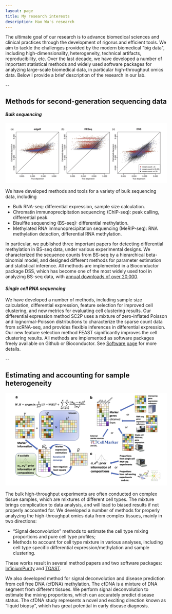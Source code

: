 ```yaml
---
layout: page
title: My research interests
description: Hao Wu's research 
---
```


The ultimate goal of our research is to advance biomedical sciences and clinical practices through the development of rigorus and efficient tools. We aim to tackle the challenges provided by the modern biomedical "big data", including high-dimensionality, heterogeneity, technical artifacts, reproducibility, etc. Over the last decade, we have developed a number of important statistical methods and widely used software packages for analyzing large-scale biomedical data, in particular high-throughput omics data. Below I provide a brief description of the research in our lab. 

--
## Methods for second-generation sequencing data 

#### _Bulk sequencing_

![](RNAseq_DSS.jpg)

We have developed methods and tools for a variety of bulk sequencing data, including 

- Bulk RNA-seq: differential expression, sample size calculation. 
- Chromatin immunoprecipitation sequencing (ChIP-seq): peak calling, differential peak.
- Bisulfite sequencing (BS-seq): differential methylation. 
- Methylated RNA immunoprecipitation sequencing (MeRIP-seq): RNA methylation detection, differential RNA methylation.

In particular, we published three important papers for detecting differential methylation in BS-seq data, under various experimental designs. We characterized the sequence counts from BS-seq by a hierarchical beta-binomial model, and designed different methods for parameter estimation and statistical inference. All methods are implemented in a Bioconductor package DSS, which has become one of the most widely used tool in analyzing BS-seq data, with [annual downloads of over 20,000](http://bioconductor.org/packages/stats/bioc/DSS/). 


#### _Single cell RNA sequencing_

We have developed a number of methods, including sample size calculation, differential expression, feature selection for improved cell clustering, and new metrics for evaluating cell clustering results. Our differential expression method SC2P uses a mixture of zero-inflated Poisson and lognormal-Poisson distributions to characterize the sparse count data from scRNA-seq, and provides flexible inferences in differential expression. Our new feature selection method FEAST significantly improves the cell clustering results. All methods are implemented as software packages freely available on Github or Bioconductor. See [Software page](http://www.haowulab.org//pages/software.html) for more details. 

--
## Estimating and accounting for sample heterogeneity
![](TOAST_PRF.jpg)

The bulk high-throughput experiments are often conducted on complex tissue samples, which are mixtures of different cell types. The mixture brings complication to data analysis, and will lead to biased results if not properly accounted for. We developed a number of methods for properly analyzing the high-throughput omics data from complex tissues, mainly in two directions: 

- “Signal deconvolution” methods to estimate the cell type mixing proportions and pure cell type profiles; 
- Methods to account for cell type mixture in various analyses, including cell type specific differential expression/methylation and sample clustering.

These works result in several method papers and two software packages: [InfiniumPurity](https://cran.r-project.org/web/packages/InfiniumPurify/index.html) and [TOAST](http://www.bioconductor.org/packages/release/bioc/html/DSS.html).

We also developed method for signal deconvolution and disease prediction from cell free DNA (cfDNA) methylation. The cfDNA is a mixture of DNA segment from different tissues. We perform signal deconvolution to estimate the mixing proportions, which can accurately predict disease status. The cfDNA study represents a novel and exciting direction known as “liquid biopsy”, which has great potential in early disease diagnosis. 


## 